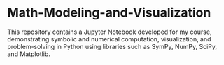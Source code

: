 # Math-Modeling-and-Visualization
This repository contains a Jupyter Notebook developed for my course, demonstrating symbolic and numerical computation, visualization, and problem-solving in Python using libraries such as SymPy, NumPy, SciPy, and Matplotlib.
